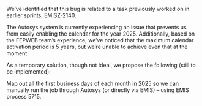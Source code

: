 We’ve identified that this bug is related to a task previously worked on in earlier sprints, EMISZ-2140.

The Autosys system is currently experiencing an issue that prevents us from easily enabling the calendar for the year 2025. Additionally, based on the FEPWEB team’s experience, we’ve noticed that the maximum calendar activation period is 5 years, but we’re unable to achieve even that at the moment.

As a temporary solution, though not ideal, we propose the following (still to be implemented):

Map out all the first business days of each month in 2025 so we can manually run the job through Autosys (or directly via EMIS) – using EMIS process 5715.